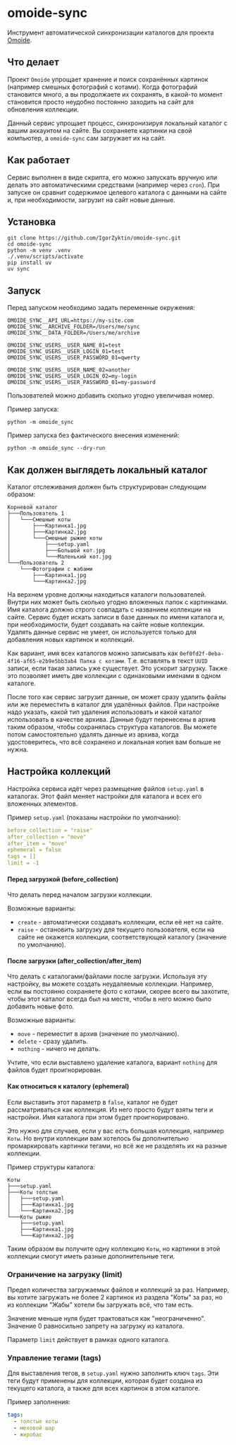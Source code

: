 # omoide-sync

Инструмент автоматической синхронизации каталогов для
проекта [Omoide](https://github.com/IgorZyktin/omoide).

## Что делает

Проект `Omoide` упрощает хранение и поиск сохранённых картинок (например
смешных фотографий с котами). Когда фотографий становится много, а вы
продолжаете их сохранять, в какой-то момент становится просто неудобно
постоянно заходить на сайт для обновления коллекции.

Данный сервис упрощает процесс, синхронизируя локальный каталог с вашим
аккаунтом на сайте. Вы сохраняете картинки на свой компьютер, а `omoide-sync`
сам загружает их на сайт.

## Как работает

Сервис выполнен в виде скрипта, его можно запускать вручную или делать это
автоматическими средствами (например через `cron`). При запуске он сравнит
содержимое целевого каталога с данными на сайте и, при необходимости, загрузит
на сайт новые данные.

## Установка

```shell
git clone https://github.com/IgorZyktin/omoide-sync.git
cd omoide-sync
python -m venv .venv
./.venv/scripts/activate
pip install uv
uv sync
```

## Запуск

Перед запуском необходимо задать переменные окружения:

```shell
OMOIDE_SYNC__API_URL=https://my-site.com
OMOIDE_SYNC__ARCHIVE_FOLDER=/Users/me/sync
OMOIDE_SYNC__DATA_FOLDER=/Users/me/archive

OMOIDE_SYNC_USERS__USER_NAME_01=test
OMOIDE_SYNC_USERS__USER_LOGIN_01=test
OMOIDE_SYNC_USERS__USER_PASSWORD_01=qwerty

OMOIDE_SYNC_USERS__USER_NAME_02=another
OMOIDE_SYNC_USERS__USER_LOGIN_02=my-login
OMOIDE_SYNC_USERS__USER_PASSWORD_01=my-password
```

Пользователей можно добавить сколько угодно увеличивая номер.

Пример запуска:

```shell
python -m omoide_sync
```

Пример запуска без фактического внесения изменений:

```shell
python -m omoide_sync --dry-run
```

## Как должен выглядеть локальный каталог

Каталог отслеживания должен быть структурирован следующим образом:

```
Корневой каталог
├───Пользователь 1
│   └───Смешные коты
│       ├───Картинка1.jpg
│       ├───Картинка2.jpg
│       └───Смешные рыжие коты
│           ├───setup.yaml
│           ├───Большой кот.jpg
│           └───Маленький кот.jpg
└───Пользователь 2
    └───Фотографии с жабами
        ├───Картинка1.jpg
        └───Картинка2.jpg
```

На верхнем уровне должны находиться каталоги пользователей. Внутри них может
быть сколько угодно вложенных папок с картинками. Имя каталога должно строго
совпадать с названием коллекции на сайте. Сервис будет искать записи в базе
данных по имени каталога и, при необходимости, будет создавать на сайте новые
коллекции. Удалять данные сервис не умеет, он используется только для
добавления новых картинок и коллекций.

Как вариант, имя всех каталогов можно записывать как
`0ef0fd2f-0eba-4f16-af65-e2b9e5bb3ab4 Папка с котами`. Т.е. вставлять в
текст `UUID` записи, если такая запись уже существует. Это ускорит загрузку.
Также это позволяет иметь две коллекции с одинаковыми именами в одном каталоге.

После того как сервис загрузит данные, он может сразу удалить файлы или же
переместить в каталог для удалённых файлов. При настройке надо указать, какой
тип удаления использовать и какой каталог использовать в качестве архива.
Данные будут перенесены в архив таким образом, чтобы сохранялась структура
каталогов. Вы можете потом самостоятельно удалять данные из архива, когда
удостоверитесь, что всё сохранено и локальная копия вам больше не нужна.

## Настройка коллекций

Настройка сервиса идёт через размещение файлов `setup.yaml` в каталогах. Этот
файл меняет настройки для каталога и всех его вложенных элементов.

Пример `setup.yaml` (показаны настройки по умолчанию):

```yaml
before_collection = "raise"
after_collection = "move"
after_item = "move"
ephemeral = false
tags = []
limit = -1
```

#### Перед загрузкой (before_collection)

Что делать перед началом загрузки коллекции.

Возможные варианты:

* `create` - автоматически создавать коллекции, если её нет на сайте.
* `raise` - остановить загрузку для текущего пользователя, если на сайте не
  окажется коллекции, соответствующей каталогу (значение
  по умолчанию).

#### После загрузки (after_collection/after_item)

Что делать с каталогами/файлами после загрузки. Используя эту настройку, вы
можете создать неудаляемые коллекции. Например, если вы постоянно сохраняете
фото с котами, скорее всего вы захотите, чтобы этот каталог всегда был на
месте, чтобы в него можно было добавить новые фото.

Возможные варианты:

* `move` - переместит в архив (значение по умолчанию).
* `delete` - сразу удалить.
* `nothing` - ничего не делать.

Учтите, что если выставлено удаление каталога, вариант `nothing` для файлов
будет проигнорирован.

#### Как относиться к каталогу (ephemeral)

Если выставить этот параметр в `false`, каталог не будет рассматриваться как
коллекция. Из него просто будут взяты теги и настройки. Имя каталога при этом 
будет проигнорировано.

Это нужно для случаев, если у вас есть большая коллекция, например `Коты`. Но
внутри коллекции вам хотелось бы дополнительно промаркировать картинки тегами, 
но всё же не разделять их на разные коллекции.

Пример структуры каталога:

```
Коты
├───setup.yaml
├───Коты толстые
│   ├───setup.yaml
│   ├───Картинка1.jpg
│   └───Картинка2.jpg
└───Коты рыжие
    ├───setup.yaml
    ├───Картинка1.jpg
    └───Картинка2.jpg
```

Таким образом вы получите одну коллекцию `Коты`, но картинки в этой коллекции
смогут иметь разные дополнительные теги.

### Ограничение на загрузку (limit)

Предел количества загружаемых файлов и коллекций за раз. Например, вы хотите
загружать не более 2 картинок из раздела "Коты" за раз, но из коллекции "Жабы"
хотели бы загружать всё, что там есть.

Значение меньше нуля будет трактоваться как "неограниченно". Значение 0
равносильно запрету на загрузку из каталога.

Параметр `limit` действует в рамках одного каталога. 

### Управление тегами (tags)

Для выставления тегов, в `setup.yaml` нужно заполнить ключ `tags`. Эти теги
будут применены для коллекции, которая будет создана из текущего каталога, 
а также для всех картинок в этом каталоге.

Пример заполнения:

```yaml
tags:
  - толстые коты
  - меховой шар
  - жиробас
```
